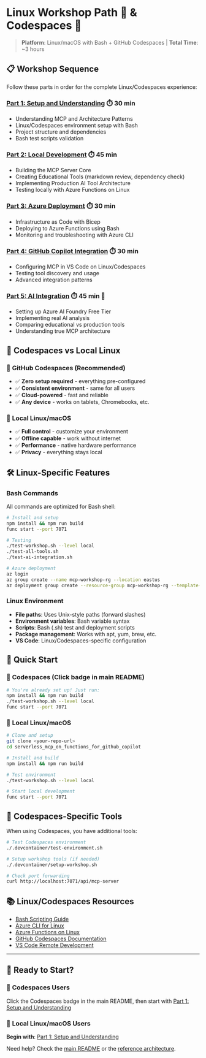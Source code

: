# Linux Workshop Path 🐧 & Codespaces 🌟

> **Platform**: Linux/macOS with Bash + GitHub Codespaces | **Total Time**: ~3 hours

## 📋 Workshop Sequence

Follow these parts in order for the complete Linux/Codespaces experience:

### [Part 1: Setup and Understanding](part-1-setup-and-understanding.md) ⏱️ 30 min
- Understanding MCP and Architecture Patterns
- Linux/Codespaces environment setup with Bash
- Project structure and dependencies
- Bash test scripts validation

### [Part 2: Local Development](part-2-local-development.md) ⏱️ 45 min
- Building the MCP Server Core
- Creating Educational Tools (markdown review, dependency check)
- Implementing Production AI Tool Architecture
- Testing locally with Azure Functions on Linux

### [Part 3: Azure Deployment](part-3-azure-deployment.md) ⏱️ 30 min
- Infrastructure as Code with Bicep
- Deploying to Azure Functions using Bash
- Monitoring and troubleshooting with Azure CLI

### [Part 4: GitHub Copilot Integration](part-4-copilot-integration.md) ⏱️ 30 min
- Configuring MCP in VS Code on Linux/Codespaces
- Testing tool discovery and usage
- Advanced integration patterns

### [Part 5: AI Integration](part-5-ai-integration.md) ⏱️ 45 min 🤖
- Setting up Azure AI Foundry Free Tier
- Implementing real AI analysis
- Comparing educational vs production tools
- Understanding true MCP architecture

## 🌟 Codespaces vs Local Linux

### 🌟 **GitHub Codespaces (Recommended)**
- ✅ **Zero setup required** - everything pre-configured
- ✅ **Consistent environment** - same for all users
- ✅ **Cloud-powered** - fast and reliable
- ✅ **Any device** - works on tablets, Chromebooks, etc.

### 🐧 **Local Linux/macOS**
- ✅ **Full control** - customize your environment
- ✅ **Offline capable** - work without internet
- ✅ **Performance** - native hardware performance
- ✅ **Privacy** - everything stays local

## 🛠️ Linux-Specific Features

### Bash Commands
All commands are optimized for Bash shell:
```bash
# Install and setup
npm install && npm run build
func start --port 7071

# Testing
./test-workshop.sh --level local
./test-all-tools.sh
./test-ai-integration.sh

# Azure deployment
az login
az group create --name mcp-workshop-rg --location eastus
az deployment group create --resource-group mcp-workshop-rg --template-file infra/main.bicep
```

### Linux Environment
- **File paths**: Uses Unix-style paths (forward slashes)
- **Environment variables**: Bash variable syntax
- **Scripts**: Bash (.sh) test and deployment scripts
- **Package management**: Works with apt, yum, brew, etc.
- **VS Code**: Linux/Codespaces-specific configuration

## 🚀 Quick Start

### 🌟 **Codespaces** (Click badge in main README)
```bash
# You're already set up! Just run:
npm install && npm run build
./test-workshop.sh --level local
func start --port 7071
```

### 🐧 **Local Linux/macOS**
```bash
# Clone and setup
git clone <your-repo-url>
cd serverless_mcp_on_functions_for_github_copilot

# Install and build
npm install && npm run build

# Test environment
./test-workshop.sh --level local

# Start local development
func start --port 7071
```

## 🔧 Codespaces-Specific Tools

When using Codespaces, you have additional tools:

```bash
# Test Codespaces environment
./.devcontainer/test-environment.sh

# Setup workshop tools (if needed)
./.devcontainer/setup-workshop.sh

# Check port forwarding
curl http://localhost:7071/api/mcp-server
```

## 📚 Linux/Codespaces Resources

- [Bash Scripting Guide](https://tldp.org/LDP/abs/html/)
- [Azure CLI for Linux](https://docs.microsoft.com/en-us/cli/azure/install-azure-cli-linux)
- [Azure Functions on Linux](https://docs.microsoft.com/en-us/azure/azure-functions/functions-create-first-azure-function-azure-cli?tabs=bash%2Cbrowser&pivots=programming-language-typescript)
- [GitHub Codespaces Documentation](https://docs.github.com/en/codespaces)
- [VS Code Remote Development](https://code.visualstudio.com/docs/remote/remote-overview)

---

## 🏁 Ready to Start?

### 🌟 **Codespaces Users**
Click the Codespaces badge in the main README, then start with [Part 1: Setup and Understanding](part-1-setup-and-understanding.md)

### 🐧 **Local Linux/macOS Users**  
**Begin with**: [Part 1: Setup and Understanding](part-1-setup-and-understanding.md)

Need help? Check the [main README](../../README.md) or the [reference architecture](../reference-architecture-patterns.md).